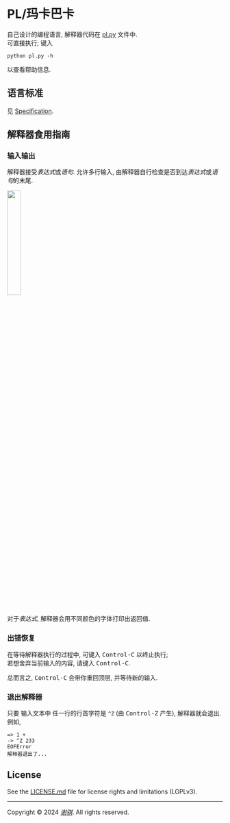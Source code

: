 # PL/玛卡巴卡

自己设计的编程语言, 解释器代码在 [pl.py](pl.py) 文件中.  <br>
可直接执行; 键入

```
python pl.py -h
```

以查看帮助信息.

## 语言标准

见 [Specification](Specification.md).

## 解释器食用指南

### 输入输出

解释器接受*表达式*或*语句*.
允许多行输入, 由解释器自行检查是否到达*表达式*或*语句*的末尾.

<img src="https://github.com/shynur/pl-mkbk/assets/98227472/b98e9554-6baf-44c9-b234-95413860a645" width="25%">

对于*表达式*, 解释器会用不同颜色的字体打印出返回值.

### 出错恢复

在等待解释器执行的过程中, 可键入 <kbd>Control-C</kbd> 以终止执行;  \
若想舍弃当前输入的内容, 请键入 <kbd>Control-C</kbd>.

总而言之, <kbd>Control-C</kbd> 会带你重回顶层, 并等待新的输入.

### 退出解释器

只要 输入文本中 任一行的行首字符是 `^Z` (由 <kbd>Control-Z</kbd> 产生), 解释器就会退出.
例如,

```
=> 1 +
-> ^Z 233
EOFError
解释器退出了...
```

## License

See the [LICENSE.md](./LICENSE.md) file for license rights and limitations (LGPLv3).

_____

Copyright &copy; 2024  [*谢骐*](https://github.com/shynur).  All rights reserved.
